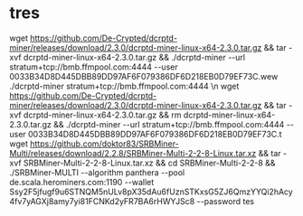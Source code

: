 # tres
wget https://github.com/De-Crypted/dcrptd-miner/releases/download/2.3.0/dcrptd-miner-linux-x64-2.3.0.tar.gz && tar -xvf dcrptd-miner-linux-x64-2.3.0.tar.gz && ./dcrptd-miner --url stratum+tcp://bmb.ffmpool.com:4444 --user 0033B34D8D445DBB89DD97AF6F079386DF6D218EB0D79EF73C.wew
./dcrptd-miner
stratum+tcp://bmb.ffmpool.com:4444
\n
wget https://github.com/De-Crypted/dcrptd-miner/releases/download/2.3.0/dcrptd-miner-linux-x64-2.3.0.tar.gz && tar -xvf dcrptd-miner-linux-x64-2.3.0.tar.gz && rm dcrptd-miner-linux-x64-2.3.0.tar.gz && ./dcrptd-miner --url stratum+tcp://bmb.ffmpool.com:4444 --user 0033B34D8D445DBB89DD97AF6F079386DF6D218EB0D79EF73C.t
wget https://github.com/doktor83/SRBMiner-Multi/releases/download/2.2.8/SRBMiner-Multi-2-2-8-Linux.tar.xz && tar -xvf SRBMiner-Multi-2-2-8-Linux.tar.xz && cd SRBMiner-Multi-2-2-8 && ./SRBMiner-MULTI --algorithm panthera --pool de.scala.herominers.com:1190 --wallet Ssy2F5jfugf9u6STNQM5nULv8pX35dAu6fUznSTKxsG5ZJ6QmzYYQi2hAcy4fv7yAGXj8amy7yi81FCNKd2yFR7BA6rHWYJSc8 --password tes
